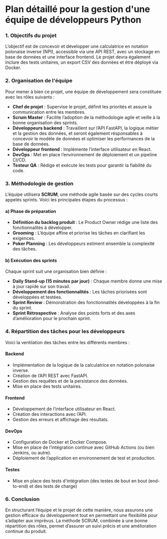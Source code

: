 # Plan détaillé pour la gestion d'une équipe de développeurs Python

### 1. Objectifs du projet
L’objectif est de concevoir et développer une calculatrice en notation polonaise inverse (NPI), accessible via une API REST, avec un stockage en base de données et une interface frontend. Le projet devra également inclure des tests unitaires, un export CSV des données et être déployé via Docker.

### 2. Organisation de l'équipe
Pour mener à bien ce projet, une équipe de développement sera constituée avec les rôles suivants :
- **Chef de projet** : Supervise le projet, définit les priorités et assure la communication entre les membres.
- **Scrum Master** : Facilite l’adoption de la méthodologie agile et veille à la bonne organisation des sprints.
- **Développeurs backend** : Travaillent sur l’API FastAPI, la logique métier et la gestion des données, et seront également résponsables à concevoir le modèle de données et optimiser les performances de la base de données.
- **Développeur frontend** : Implémente l’interface utilisateur en React.
- **DevOps** : Met en place l’environnement de déploiement et un pipeline CI/CD.
- **Testeur QA** : Rédige et exécute les tests pour garantir la fiabilité du code.

### 3. Méthodologie de gestion
L’équipe utilisera **SCRUM**, une méthode agile basée sur des cycles courts appelés sprints. Voici les principales étapes du processus :

#### a) Phase de préparation
- **Définition du backlog produit** : Le Product Owner rédige une liste des fonctionnalités à développer.
- **Grooming** : L’équipe affine et priorise les tâches en clarifiant les exigences.
- **Poker Planning** : Les développeurs estiment ensemble la complexité des tâches.

#### b) Exécution des sprints
Chaque sprint suit une organisation bien définie :
- **Daily Stand-up (15 minutes par jour)** : Chaque membre donne une mise à jour rapide sur son travail.
- **Développement des fonctionnalités** : Les tâches priorisées sont développées et testées.
- **Sprint Review** : Démonstration des fonctionnalités développées à la fin du sprint.
- **Sprint Rétrospective** : Analyse des points forts et des axes d’amélioration pour le prochain sprint.

### 4. Répartition des tâches pour les développeurs
Voici la ventilation des tâches entre les différents membres :

#### Backend
- Implémentation de la logique de la calculatrice en notation polonaise inverse.
- Création de l’API REST avec FastAPI.
- Gestion des requêtes et de la persistance des données.
- Mise en place des tests unitaires.

#### Frontend
- Développement de l’interface utilisateur en React.
- Création des interactions avec l’API.
- Gestion des erreurs et affichage des résultats.

#### DevOps
- Configuration de Docker et Docker Compose.
- Mise en place de l’intégration continue avec GitHub Actions (ou bien Jenkins, ou autre).
- Déploiement de l’application en environnement de test et production.

#### Testes
- Mise en place des tests d'intégration (des testes de bout en bout (end-to-end) et des tests de charge)

### 6. Conclusion
En structurant l’équipe et le projet de cette manière, nous assurons une gestion efficace du développement tout en permettant une flexibilité pour s’adapter aux imprévus. La méthode SCRUM, combinée à une bonne répartition des rôles, permet d’assurer un suivi précis et une amélioration continue du produit.


